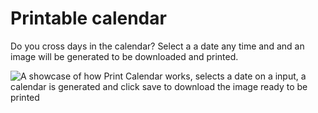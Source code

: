 # Printable calendar

Do you cross days in the calendar? Select a a date any time and and an image will be generated to be downloaded and printed.

![A showcase of how Print Calendar works, selects a date on a input, a calendar is generated and click save to download the image ready to be printed](print-caledar.gif)
